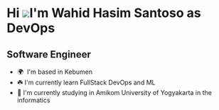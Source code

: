 Hi ![](https://user-images.githubusercontent.com/18350557/176309783-0785949b-9127-417c-8b55-ab5a4333674e.gif)I'm Wahid Hasim Santoso as DevOps
===========================================================================================================================================

Software Engineer
-----------------

* 🌍  I'm based in Kebumen
* ☘️  I'm currently learn FullStack DevOps and ML
* 🏫  I'm currently studying in Amikom University of Yogyakarta in the informatics

